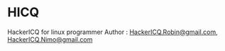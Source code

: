 HICQ
====

HackerICQ for linux programmer
	Author : HackerICQ.Robin@gmail.com, HackerICQ.Nimo@gmail.com
